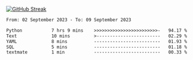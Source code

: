 [![GitHub Streak](https://streak-stats.demolab.com?user=renren-017&theme=sea&hide_border=true&background=DD272700)](https://git.io/streak-stats)

<!--START_SECTION:waka-->

```txt
From: 02 September 2023 - To: 09 September 2023

Python           7 hrs 9 mins    >>>>>>>>>>>>>>>>>>>>>>>>-   94.17 %
Text             10 mins         >------------------------   02.29 %
YAML             8 mins          -------------------------   01.93 %
SQL              5 mins          -------------------------   01.18 %
textmate         1 min           -------------------------   00.33 %
```

<!--END_SECTION:waka-->
